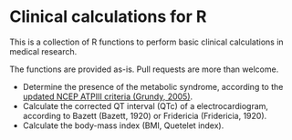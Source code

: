 # Clinical calculations for R
This is a collection of R functions to perform basic clinical calculations in medical research.

The functions are provided as-is. Pull requests are more than welcome.

* Determine the presence of the metabolic syndrome, according to the [updated NCEP ATPIII criteria (Grundy, 2005)](http://www.ncbi.nlm.nih.gov/pubmed/16157765).
* Calculate the corrected QT interval (QTc) of a electrocardiogram, according to Bazett (Bazett, 1920) or Fridericia (Fridericia, 1920).
* Calculate the body-mass index (BMI, Quetelet index).
